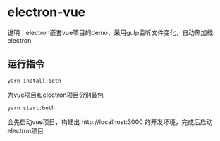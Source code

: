 # electron-vue
说明：electron嵌套vue项目的demo，采用gulp监听文件变化，自动热加载electron

## 运行指令
```
yarn install:both
```
为vue项目和electron项目分别装包
```
yarn start:both
```
会先启动vue项目，构建出 http://localhost:3000 的开发坏境，完成后启动electron项目
